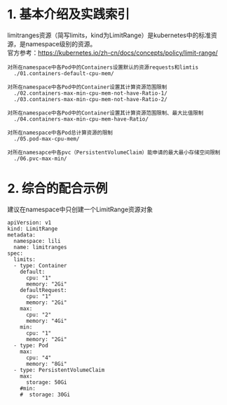 # 1. 基本介绍及实践索引
limitranges资源（简写limits，kind为LimitRange）是kubernetes中的标准资源，是namespace级别的资源。  
官方参考：https://kubernetes.io/zh-cn/docs/concepts/policy/limit-range/  
```
对所在namespace中各Pod中的Containers设置默认的资源requests和limtis
  ./01.containers-default-cpu-mem/

对所在namespace中各Pod中的Container设置其计算资源范围限制
  ./02.containers-max-min-cpu-mem-not-have-Ratio-1/
  ./03.containers-max-min-cpu-mem-not-have-Ratio-2/

对所在namespace中各Pod中的Container设置其计算资源范围限制、最大比值限制
  ./04.containers-max-min-cpu-mem-have-Ratio/

对所在namespace中各Pod总计算资源的限制
  ./05.pod-max-cpu-mem/ 

对所在namesapce中各pvc（PersistentVolumeClaim）能申请的最大最小存储空间限制
  ./06.pvc-max-min/
```

# 2. 综合的配合示例
建议在namespace中只创建一个LimitRange资源对象
```
apiVersion: v1
kind: LimitRange
metadata:
  namespace: lili
  name: limitranges
spec:
  limits:
  - type: Container
    default: 
      cpu: "1"     
      memory: "2Gi"
    defaultRequest:  
      cpu: "1"
      memory: "2Gi"
    max:
      cpu: "2"
      memory: "4Gi"
    min:
      cpu: "1"
      memory: "2Gi"
  - type: Pod
    max:
      cpu: "4"
      memory: "8Gi"
  - type: PersistentVolumeClaim
    max:
      storage: 50Gi
    #min:
    #  storage: 30Gi
```
